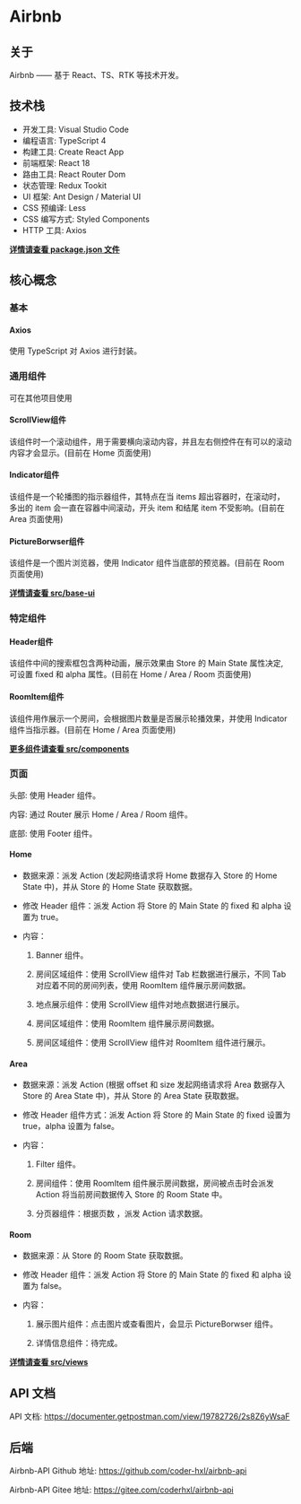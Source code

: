 # Airbnb

## 关于

Airbnb —— 基于 React、TS、RTK 等技术开发。

## 技术栈

* 开发工具: Visual Studio Code
* 编程语言: TypeScript 4
* 构建工具: Create React App
* 前端框架: React 18
* 路由工具: React Router Dom
* 状态管理: Redux Tookit
* UI 框架:  Ant Design / Material UI
* CSS 预编译: Less
* CSS 编写方式: Styled Components
* HTTP 工具: Axios

<u>**详情请查看 package.json 文件**</u>

## 核心概念

### 基本

#### Axios

使用 TypeScript 对 Axios 进行封装。

### 通用组件

可在其他项目使用

#### ScrollView组件

该组件时一个滚动组件，用于需要横向滚动内容，并且左右侧控件在有可以的滚动内容才会显示。(目前在 Home 页面使用)

#### Indicator组件

该组件是一个轮播图的指示器组件，其特点在当 items 超出容器时，在滚动时，多出的 item 会一直在容器中间滚动，开头 item 和结尾 item 不受影响。(目前在 Area 页面使用)

#### PictureBorwser组件

该组件是一个图片浏览器，使用 Indicator 组件当底部的预览器。(目前在 Room 页面使用)

<u>**详情请查看 src/base-ui**</u>

### 特定组件

#### Header组件

该组件中间的搜索框包含两种动画，展示效果由 Store 的 Main State 属性决定, 可设置 fixed 和 alpha 属性。(目前在 Home / Area / Room 页面使用)

#### RoomItem组件

该组件用作展示一个房间，会根据图片数量是否展示轮播效果，并使用 Indicator 组件当指示器。(目前在 Home / Area 页面使用)

<u>**更多组件请查看 src/components**</u>

### 页面

头部: 使用 Header 组件。

内容: 通过 Router 展示 Home / Area / Room 组件。

底部: 使用 Footer 组件。

#### Home

* 数据来源：派发 Action (发起网络请求将 Home 数据存入 Store 的 Home State 中)，并从 Store 的 Home State 获取数据。

* 修改 Header 组件：派发 Action 将 Store 的 Main State 的 fixed 和 alpha 设置为 true。

* 内容：

  1. Banner 组件。
  
  2. 房间区域组件：使用 ScrollView 组件对 Tab 栏数据进行展示，不同 Tab 对应着不同的房间列表，使用 RoomItem 组件展示房间数据。
  
  3. 地点展示组件：使用 ScrollView 组件对地点数据进行展示。
  
  4. 房间区域组件：使用 RoomItem 组件展示房间数据。
  
  5. 房间区域组件：使用 ScrollView 组件对 RoomItem 组件进行展示。

#### Area

* 数据来源：派发 Action (根据 offset 和 size 发起网络请求将 Area 数据存入 Store 的 Area State 中)，并从 Store 的 Area State 获取数据。

* 修改 Header 组件方式：派发 Action 将 Store 的 Main State 的 fixed 设置为 true，alpha 设置为 false。

* 内容：
  
  1. Filter 组件。
  
  2. 房间组件：使用 RoomItem 组件展示房间数据，房间被点击时会派发 Action 将当前房间数据传入 Store 的 Room State 中。
  
  3. 分页器组件：根据页数 ，派发 Action 请求数据。

#### Room

* 数据来源：从 Store 的 Room State 获取数据。
* 修改 Header 组件：派发 Action 将 Store 的 Main State 的 fixed 和 alpha 设置为 false。
* 内容：

  1. 展示图片组件：点击图片或查看图片，会显示 PictureBorwser 组件。

  2. 详情信息组件：待完成。

<u>**详情请查看 src/views**</u>

## API 文档

API 文档: https://documenter.getpostman.com/view/19782726/2s8Z6yWsaF

## 后端

Airbnb-API Github 地址: https://github.com/coder-hxl/airbnb-api

Airbnb-API Gitee 地址: https://gitee.com/coderhxl/airbnb-api










